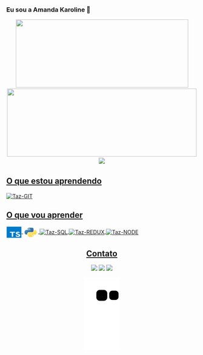### Eu sou a Amanda Karoline 👋

<div align="center">
  <a href="https://github.com/amandaptela">
  <img height="180em" width="455px" src="https://github-readme-stats.vercel.app/api?username=amandaptela&show_icons=true&theme=cobalt&include_all_commits=true&count_private=true&hide=stars"/>
  <img height="180em" width="500px" src="https://github-readme-stats.vercel.app/api/top-langs/?username=amandaptela&layout=compact&langs_count=7&theme=cobalt&">
    <img height="100px" src="https://raw.githubusercontent.com/gist/ManulMax/2d20af60d709805c55fd784ca7cba4b9/raw/bcfeac7604f674ace63623106eb8bb8471d844a6/github.gif"/>
</div>  
<div align="left">
<h2> O que estou aprendendo </h2> 
  <img align="center" alt="Taz-GIT" height="30" width="40"  src="https://cdn.jsdelivr.net/gh/devicons/devicon/icons/git/git-original.svg">
  <!-- <img align="center" alt="Taz-HTML" height="30" width="40" src="https://raw.githubusercontent.com/devicons/devicon/master/icons/html5/html5-original.svg">
  <img align="center" alt="Taz-CSS" height="30" width="40" src="https://raw.githubusercontent.com/devicons/devicon/master/icons/css3/css3-original.svg">
  <img align="center" alt="Taz-Js" height="30" width="40" src="https://raw.githubusercontent.com/devicons/devicon/master/icons/javascript/javascript-plain.svg">-->
</div>

 <div align="left">
  <h2>O que vou aprender</h2>
  <img align="center" alt="Taz-Ts" height="30" width="40" src="https://raw.githubusercontent.com/devicons/devicon/master/icons/typescript/typescript-plain.svg">
  <img align="center" alt="Taz-Python" height="30" width="40" src="https://raw.githubusercontent.com/devicons/devicon/master/icons/python/python-original.svg">
  <img align="center" alt="Taz-SQL" height="30" width="40" src="https://cdn.jsdelivr.net/gh/devicons/devicon/icons/mysql/mysql-original.svg">
  <img align="center" alt="Taz-REDUX" height="30" width="40" src="https://cdn.jsdelivr.net/gh/devicons/devicon/icons/redux/redux-original.svg">
  <img align="center" alt="Taz-NODE" height="30" width="40" src="https://cdn.jsdelivr.net/gh/devicons/devicon/icons/nodejs/nodejs-original.svg">
</div>
<div align="center">
  <h2> Contato </h2>
  <a href="https://instagram.com/manda1_6" target="_blank"><img src="https://img.shields.io/badge/-Instagram-%23E4405F?style=for-the-badge&logo=instagram&logoColor=white" target="_blank"></a>
  <a href="www.linkedin.com/in/amanda-k-s-portela" target="_blank"><img src="https://img.shields.io/badge/-LinkedIn-%230077B5?style=for-the-badge&logo=linkedin&logoColor=white" target="_blank"></a>
  <a href = "mailto:mandaptela@gmail.com"><img src="https://img.shields.io/badge/-Gmail-%23333?style=for-the-badge&logo=gmail&logoColor=red" target="_blank"></a>
 
  ![Snake animation](https://github.com/amandaptela/amandaptela/blob/output/github-contribution-grid-snake.svg)
 
</div>

